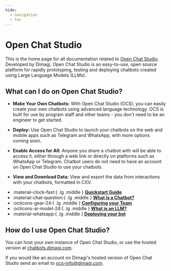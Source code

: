 ```yaml
---
hide:
  - navigation
  - toc
---
```


# Open Chat Studio

This is the home page for all documentation related to [Open Chat Studio](https://github.com/dimagi/open-chat-studio).
Developed by Dimagi, Open Chat Studio is an easy-to-use, open source platform for rapidly prototyping, testing and
deploying chatbots created using Large Language Models (LLMs).

## What can I do on Open Chat Studio?

* **Make Your Own Chatbots:** With Open Chat Studio (OCS), you can easily create your own chatbots using advanced
  language technology. OCS is built for use by program staff and other teams - you don't need to be an engineer to get
  started.

* **Deploy:** Use Open Chat Studio to launch your chatbots on the web and mobile apps such as Telegram and WhatsApp,
  with more
  options coming soon.

* **Enable Access for All:** Anyone you share a chatbot with will be able to access it, either through a web link or
  directly
  on platforms such as WhatsApp or Telegram. Chatbot users do not need to have an account on Open Chat Studio to use
  your
  chatbots.

* **View and Download Data:** View and export the data from interactions with your chatbots, formatted In CSV.

<div class="grid cards" markdown>

-   :material-clock-fast:{ .lg .middle } [__Quickstart Guide__](how-to/first_chatbot.md)
-   :material-chat-question:{ .lg .middle } [__What is a Chatbot?__](concepts/chatbots/index.md#what-is-a-chatbot)
-   :octicons-gear-24:{ .lg .middle } [__Configuring your Team__](concepts/team/index.md)
-   :octicons-ai-model-24:{ .lg .middle } [__What is an LLM?__](concepts/llm.md)
-   :material-whatsapp:{ .lg .middle } [__Deploying your bot__](how-to/deploy_to_different_channels.md)

</div>

## How do I use Open Chat Studio?

You can host your own instance of Open Chat Studio, or use the hosted version
at [chatbots.dimagi.com](https://chatbots.dimagi.com/).

If you would like an account on Dimagi's hosted version of Open Chat Studio send an email to ocs-info@dimagi.com. 
